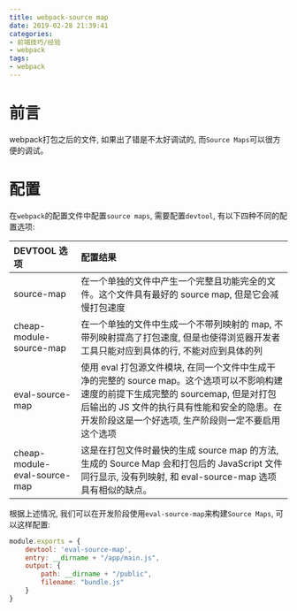 ```yaml
---
title: webpack-source map
date: 2019-02-28 21:39:41
categories:
- 前端技巧/经验
- webpack
tags:
- webpack
---
```


# 前言

webpack打包之后的文件, 如果出了错是不太好调试的, 而`Source Maps`可以很方便的调试。

<!--more-->
# 配置

在`webpack`的配置文件中配置`source maps`, 需要配置`devtool`, 有以下四种不同的配置选项:

| DEVTOOL 选项 | 配置结果 |
| :----------- | :------- |
| source-map | 在一个单独的文件中产生一个完整且功能完全的文件。这个文件具有最好的 source map, 但是它会减慢打包速度 |
| cheap-module-source-map | 在一个单独的文件中生成一个不带列映射的 map, 不带列映射提高了打包速度, 但是也使得浏览器开发者工具只能对应到具体的行, 不能对应到具体的列 |
| eval-source-map | 使用 eval 打包源文件模块, 在同一个文件中生成干净的完整的 source map。这个选项可以不影响构建速度的前提下生成完整的 sourcemap, 但是对打包后输出的 JS 文件的执行具有性能和安全的隐患。在开发阶段这是一个好选项, 生产阶段则一定不要启用这个选项 |
| cheap-module-eval-source-map | 这是在打包文件时最快的生成 source map 的方法, 生成的 Source Map 会和打包后的 JavaScript 文件同行显示, 没有列映射, 和 eval-source-map 选项具有相似的缺点。 |

根据上述情况, 我们可以在开发阶段使用`eval-source-map`来构建`Source Maps`, 可以这样配置:

```js
module.exports = {
    devtool: 'eval-source-map',
    entry: __dirname + "/app/main.js",
    output: {
        path: __dirname + "/public",
        filename: "bundle.js"
    }
}
```
